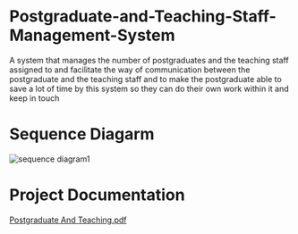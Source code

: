 # Postgraduate-and-Teaching-Staff-Management-System
A system that manages the number of postgraduates and the teaching staff assigned to and facilitate the way of communication
between the postgraduate and the teaching staff
and to make the postgraduate able to save a lot of
time by this system so they can do their own work
within it and keep in touch

# Sequence Diagarm
![sequence diagram1](https://user-images.githubusercontent.com/45799323/137001351-5df0f69d-848d-43a3-aadc-9371c8c17bdc.png)

# Project Documentation
[Postgraduate And Teaching.pdf](https://github.com/AyaElMoatazBellah/Postgraduate-and-Teaching-Staff-Management-System/files/7331953/Postgraduate.And.Teaching.pdf)

